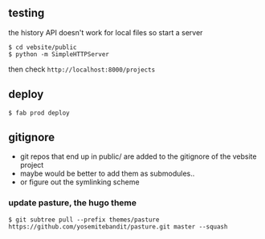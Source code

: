 ## testing
the history API doesn't work for local files so start a server

    $ cd vebsite/public
    $ python -m SimpleHTTPServer

then check `http://localhost:8000/projects`

## deploy

    $ fab prod deploy

## gitignore
 - git repos that end up in public/ are added to the gitignore of the vebsite project
 - maybe would be better to add them as submodules..
 - or figure out the symlinking scheme

### update pasture, the hugo theme

    $ git subtree pull --prefix themes/pasture https://github.com/yosemitebandit/pasture.git master --squash
